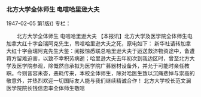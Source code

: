 ### 北方大学全体师生  电唁哈里逊大夫

1947-02-05
第1版()
专栏：

　　北方大学全体师生
    电唁哈里逊大夫
    【本报讯】北方大学及医学院全体师生电加拿大红十字会瑞阿克先生，吊唁哈里逊大夫之死，原电如下：
    新华社请转加拿大红十字会瑞阿克先生大鉴：阅报惊悉联总哈里逊大夫于运送救济物资途中，备遭蒋方留难迫害，以致不幸积劳病逝；哈里逊大夫去年初次到我边区时，曾至北方大学及医学院参观，除慨然自承拟为医学院广募器材设备外，并允于可能时亲任教职。今则音容未杳，恶耗传来，本校全体师生，除对哈医生致以沉痛悲悼与崇高的敬意外，并热烈欢迎一切国际友人能与我们继续精诚合作！
    北方大学校长范文澜医学院院长钱信忠率全体师生敬唁
